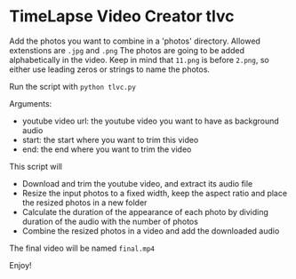 # TimeLapse Video Creator tlvc

Add the photos you want to combine in a 'photos' directory. Allowed extenstions are `.jpg` and `.png`
The photos are going to be added alphabetically in the video.
Keep in mind that `11.png` is before `2.png`, so either use leading zeros or strings to name the photos.

Run the script with `python tlvc.py`

Arguments:
  * youtube video url: the youtube video you want to have as background audio
  * start: the start where you want to trim this video
  * end: the end where you want to trim the video
  
This script will
  * Download and trim the youtube video, and extract its audio file
  * Resize the input photos to a fixed width, keep the aspect ratio and place the resized photos in a new folder
  * Calculate the duration of the appearance of each photo by dividing duration of the audio with the number of photos
  * Combine the resized photos in a video and add the downloaded audio

The final video will be named `final.mp4`

Enjoy!
